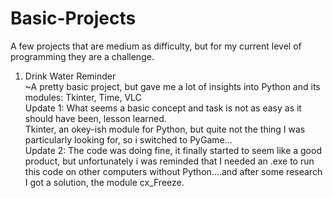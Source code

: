 # Basic-Projects
A few projects that are medium as difficulty, but for my current level of programming they are a challenge.

1) Drink Water Reminder<br>
~A pretty basic project, but gave me a lot of insights into Python and its modules: Tkinter, Time, VLC<br>
Update 1: What seems a basic concept and task is not as easy as it should have been, lesson learned.<br>
Tkinter, an okey-ish module for Python, but quite not the thing I was particularly looking for, so i switched to PyGame...<br>
Update 2: The code was doing fine, it finally started to seem like a good product, but unfortunately i was reminded that I needed an .exe to run this code on other computers without Python....and after some research I got a solution, the module cx_Freeze.<br>
